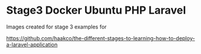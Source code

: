 # Stage3 Docker Ubuntu PHP Laravel

Images created for stage 3 examples for

https://github.com/haakco/the-different-stages-to-learning-how-to-deploy-a-laravel-application
